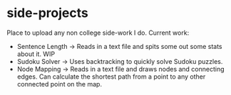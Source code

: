# side-projects
Place to upload any non college side-work I do.
Current work:
  - Sentence Length -> Reads in a text file and spits some out some stats about it. WIP
  - Sudoku Solver -> Uses backtracking to quickly solve Sudoku puzzles.
  - Node Mapping -> Reads in a text file and draws nodes and connecting edges. Can calculate the shortest path from a point to 
    any other connected point on the map.
